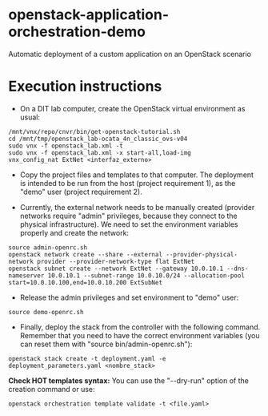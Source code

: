 # openstack-application-orchestration-demo
Automatic deployment of a custom application on an OpenStack scenario

# Execution instructions
* On a DIT lab computer, create the OpenStack virtual environment as usual:
```
/mnt/vnx/repo/cnvr/bin/get-openstack-tutorial.sh
cd /mnt/tmp/openstack_lab-ocata_4n_classic_ovs-v04
sudo vnx -f openstack_lab.xml -t
sudo vnx -f openstack_lab.xml -x start-all,load-img
vnx_config_nat ExtNet <interfaz_externo>
```

* Copy the project files and templates to that computer. The deployment is intended to be run from the host (project requirement 1), as the "demo" user (project requirement 2).

* Currently, the external network needs to be manually created (provider networks require "admin" privileges, because they connect to the physical infrastructure). We need to set the environment variables properly and create the network:
```
source admin-openrc.sh
openstack network create --share --external --provider-physical-network provider --provider-network-type flat ExtNet
openstack subnet create --network ExtNet --gateway 10.0.10.1 --dns-nameserver 10.0.10.1 --subnet-range 10.0.10.0/24 --allocation-pool start=10.0.10.100,end=10.0.10.200 ExtSubNet
```

* Release the admin privileges and set environment to "demo" user:
```
source demo-openrc.sh
```

* Finally, deploy the stack from the controller with the following command. Remember that you need to have the correct environment variables (you can reset them with "source bin/admin-openrc.sh"):
```
openstack stack create -t deployment.yaml -e deployment_parameters.yaml <nombre_stack>
```

**Check HOT templates syntax:** You can use the "--dry-run" option of the creation command or use:
```
openstack orchestration template validate -t <file.yaml>
```